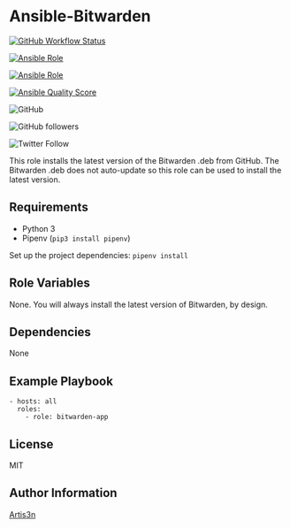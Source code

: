 # Ansible-Bitwarden

[![GitHub Workflow Status](https://img.shields.io/github/workflow/status/artis3n/bitwarden-app/Molecule%20Tests)](https://github.com/artis3n/bitwarden-app/actions)

[![Ansible Role](https://img.shields.io/ansible/role/42458)](https://galaxy.ansible.com/artis3n/bitwarden_app)

[![Ansible Role](https://img.shields.io/ansible/role/d/42458)](https://galaxy.ansible.com/artis3n/bitwarden_app)

[![Ansible Quality Score](https://img.shields.io/ansible/quality/42458)](https://galaxy.ansible.com/artis3n/bitwarden_app)

![GitHub](https://img.shields.io/github/license/artis3n/bitwarden-app)

![GitHub followers](https://img.shields.io/github/followers/artis3n?style=social)

![Twitter Follow](https://img.shields.io/twitter/follow/artis3n?style=social)

This role installs the latest version of the Bitwarden .deb from GitHub. The Bitwarden .deb does not auto-update so this role can be used to install the latest version.

Requirements
------------

- Python 3
- Pipenv (`pip3 install pipenv`)

Set up the project dependencies:
`pipenv install`

Role Variables
--------------

None. You will always install the latest version of Bitwarden, by design.

Dependencies
------------

None

Example Playbook
----------------

    - hosts: all
      roles:
        - role: bitwarden-app

License
-------

MIT

Author Information
------------------

[Artis3n](https://galaxy.ansible.com/artis3n)
